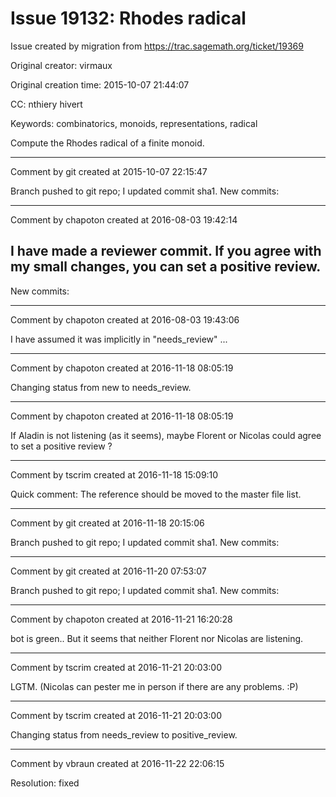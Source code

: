 # Issue 19132: Rhodes radical

Issue created by migration from https://trac.sagemath.org/ticket/19369

Original creator: virmaux

Original creation time: 2015-10-07 21:44:07

CC:  nthiery hivert

Keywords: combinatorics, monoids, representations, radical

Compute the Rhodes radical of a finite monoid.


---

Comment by git created at 2015-10-07 22:15:47

Branch pushed to git repo; I updated commit sha1. New commits:


---

Comment by chapoton created at 2016-08-03 19:42:14

I have made a reviewer commit. If you agree with my small changes, you can set a positive review.
----
New commits:


---

Comment by chapoton created at 2016-08-03 19:43:06

I have assumed it was implicitly in "needs_review" ...


---

Comment by chapoton created at 2016-11-18 08:05:19

Changing status from new to needs_review.


---

Comment by chapoton created at 2016-11-18 08:05:19

If Aladin is not listening (as it seems), maybe Florent or Nicolas could agree to set a positive review ?


---

Comment by tscrim created at 2016-11-18 15:09:10

Quick comment: The reference should be moved to the master file list.


---

Comment by git created at 2016-11-18 20:15:06

Branch pushed to git repo; I updated commit sha1. New commits:


---

Comment by git created at 2016-11-20 07:53:07

Branch pushed to git repo; I updated commit sha1. New commits:


---

Comment by chapoton created at 2016-11-21 16:20:28

bot is green.. But it seems that neither Florent nor Nicolas are listening.


---

Comment by tscrim created at 2016-11-21 20:03:00

LGTM. (Nicolas can pester me in person if there are any problems. :P)


---

Comment by tscrim created at 2016-11-21 20:03:00

Changing status from needs_review to positive_review.


---

Comment by vbraun created at 2016-11-22 22:06:15

Resolution: fixed
